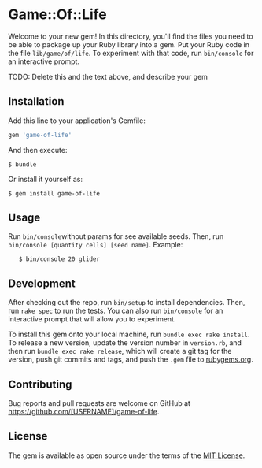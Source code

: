 # Game::Of::Life

Welcome to your new gem! In this directory, you'll find the files you need to be able to package up your Ruby library into a gem. Put your Ruby code in the file `lib/game/of/life`. To experiment with that code, run `bin/console` for an interactive prompt.

TODO: Delete this and the text above, and describe your gem

## Installation

Add this line to your application's Gemfile:

```ruby
gem 'game-of-life'
```

And then execute:

    $ bundle

Or install it yourself as:

    $ gem install game-of-life

## Usage
Run `bin/console`without params for see available seeds. Then, run `bin/console [quantity cells] [seed name]`.
Example: 
    
       $ bin/console 20 glider

## Development

After checking out the repo, run `bin/setup` to install dependencies. Then, run `rake spec` to run the tests. You can also run `bin/console` for an interactive prompt that will allow you to experiment.

To install this gem onto your local machine, run `bundle exec rake install`. To release a new version, update the version number in `version.rb`, and then run `bundle exec rake release`, which will create a git tag for the version, push git commits and tags, and push the `.gem` file to [rubygems.org](https://rubygems.org).

## Contributing

Bug reports and pull requests are welcome on GitHub at https://github.com/[USERNAME]/game-of-life.

## License

The gem is available as open source under the terms of the [MIT License](https://opensource.org/licenses/MIT).
